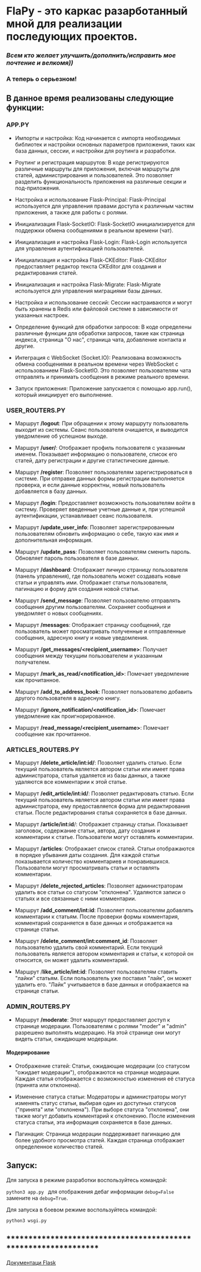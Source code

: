 # **FlaPy - это каркас разарботанный мной для реализации последующих проектов.**

### _Всем кто желает улучшить/дополнить/исправить мое почтение и велкомя))_

### А теперь о серьезном!


## В данное время реализованы следующие функции:

### APP.PY

* Импорты и настройка: Код начинается с импорта необходимых библиотек и настройки основных параметров приложения, таких как база данных, сессии, и настройки для роутинга и разработки.

* Роутинг и регистрация маршрутов: В коде регистрируются различные маршруты для приложения, включая маршруты для статей, администрирования и пользователей. Это позволяет разделить функциональность приложения на различные секции и под-приложения.

* Настройка и использование Flask-Principal: Flask-Principal используется для управления правами доступа к различным частям приложения, а также для работы с ролями.

* Инициализация Flask-SocketIO: Flask-SocketIO инициализируется для поддержки обмена сообщениями в реальном времени (чат).

* Инициализация и настройка Flask-Login: Flask-Login используется для управления аутентификацией пользователей.

* Инициализация и настройка Flask-CKEditor: Flask-CKEditor предоставляет редактор текста CKEditor для создания и редактирования статей.

* Инициализация и настройка Flask-Migrate: Flask-Migrate используется для управления миграциями базы данных.

* Настройка и использование сессий: Сессии настраиваются и могут быть хранены в Redis или файловой системе в зависимости от указанных настроек.

* Определение функций для обработки запросов: В коде определены различные функции для обработки запросов, такие как страница индекса, страница "О нас", страница чата, добавление контакта и другие.

* Интеграция с WebSocket (Socket.IO): Реализована возможность обмена сообщениями в реальном времени через WebSocket с использованием Flask-SocketIO. Это позволяет пользователям чата отправлять и принимать сообщения в режиме реального времени.

* Запуск приложения: Приложение запускается с помощью app.run(), который инициирует его выполнение.

### USER_ROUTERS.PY

* Маршрут **/logout**: При обращении к этому маршруту пользователь выходит из системы. Сеанс пользователя очищается, и выводится уведомление об успешном выходе.

* Маршрут **/user/<username>**: Отображает профиль пользователя с указанным именем. Показывает информацию о пользователе, список его статей, дату регистрации и другие статистические данные.

* Маршрут **/register**: Позволяет пользователям зарегистрироваться в системе. При отправке данных формы регистрации выполняется проверка, и если данные корректны, новый пользователь добавляется в базу данных.

* Маршрут **/login**: Предоставляет возможность пользователям войти в систему. Проверяет введенные учетные данные и, при успешной аутентификации, устанавливает сеанс пользователя.

* Маршрут **/update_user_info**: Позволяет зарегистрированным пользователям обновить информацию о себе, такую как имя и дополнительная информация.

* Маршрут **/update_pass**: Позволяет пользователям сменить пароль. Обновляет пароль пользователя в базе данных.

* Маршрут **/dashboard**: Отображает личную страницу пользователя (панель управления), где пользователь может создавать новые статьи и управлять ими. Отображает статьи пользователя, пагинацию и форму для создания новой статьи.

* Маршрут **/send_message**: Позволяет пользователю отправлять сообщения другим пользователям. Сохраняет сообщения и уведомляет о новых сообщениях.

* Маршрут **/messages**: Отображает страницу сообщений, где пользователь может просматривать полученные и отправленные сообщения, адресную книгу и новые уведомления.

* Маршрут **/get_messages/<recipient_username>**: Получает сообщения между текущим пользователем и указанным получателем.

* Маршрут **/mark_as_read/<notification_id>**: Помечает уведомление как прочитанное.

* Маршрут **/add_to_address_book**: Позволяет пользователю добавить другого пользователя в адресную книгу.

* Маршрут **/ignore_notification/<notification_id>**: Помечает уведомление как проигнорированное.

* Маршрут **/read_message/<recipient_username>**: Помечает сообщение как прочитанное.

### ARTICLES_ROUTERS.PY

* Маршрут **/delete_article/int:id/**: Позволяет удалить статью. Если текущий пользователь является автором статьи или имеет права администратора, статья удаляется из базы данных, а также удаляются все комментарии к этой статье.

* Маршрут **/edit_article/int:id/**: Позволяет редактировать статью. Если текущий пользователь является автором статьи или имеет права администратора, ему предоставляется форма для редактирования статьи. После редактирования статья сохраняется в базе данных.

* Маршрут **/article/int:id**/: Отображает страницу статьи. Показывает заголовок, содержание статьи, автора, дату создания и комментарии к статье. Пользователи могут оставлять комментарии.

* Маршрут **/articles**: Отображает список статей. Статьи отображаются в порядке убывания даты создания. Для каждой статьи показывается количество комментариев и понравившихся. Пользователи могут просматривать статьи и оставлять комментарии.

* Маршрут **/delete_rejected_articles**: Позволяет администраторам удалить все статьи со статусом "отклонена". Удаляются записи о статьях и все связанные с ними комментарии.

* Маршрут **/add_comment/int:id**: Позволяет пользователям добавлять комментарии к статьям. После проверки формы комментария, комментарий сохраняется в базе данных и отображается на странице статьи.

* Маршрут **/delete_comment/int:comment_id**: Позволяет пользователю удалить свой комментарий. Если текущий пользователь является автором комментария и статьи, к которой он относится, он может удалить комментарий.

* Маршрут /**like_article/int:id**: Позволяет пользователям ставить "лайки" статьям. Если пользователь уже поставил "лайк", он может удалить его. "Лайк" учитывается в базе данных и отображается на странице статьи.

### ADMIN_ROUTERS.PY

* Маршрут **/moderate**: Этот маршрут предоставляет доступ к странице модерации. Пользователям с ролями "moder" и "admin" разрешено выполнять модерацию. На этой странице они могут видеть статьи, ожидающие модерации.

#### Модерирование

* Отображение статей: Статьи, ожидающие модерации (со статусом "ожидает модерации"), отображаются на странице модерации. Каждая статья отображается с возможностью изменения её статуса (принята или отклонена).

* Изменение статуса статьи: Модераторы и администраторы могут изменять статус статьи, выбирая один из доступных статусов ("принята" или "отклонена"). При выборе статуса "отклонена", они также могут добавить комментарий к отклонению. После изменения статуса статьи, эта информация сохраняется в базе данных.

* Пагинация: Страница модерации поддерживает пагинацию для более удобного просмотра статей. Каждая страница отображает определенное количество статей.

## Запуск:

Для запуска в режиме разработки воспользуйтесь командой:

`python3 app.py ` для отображения дебаг информации `debug=False` замените на `debug=True`.

Для запуска в боевом режиме воспользуйтесь командой:

`python3 wsgi.py `

## ***************************************************************

[Документаци Flask](https://flask.palletsprojects.com/en/latest/quickstart/)

